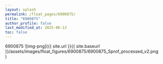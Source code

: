 ```yaml
---
layout: splash
permalink: /float_pages/6900875/
title: "6900875"
author_profile: false
last_modified_at: 2025-06-13
toc: false
---
```

 
6900875
![img-png]({{ site.url }}{{ site.baseurl }}/assets/images/float_figures/6900875/6900875_Sprof_processed_v2.png)